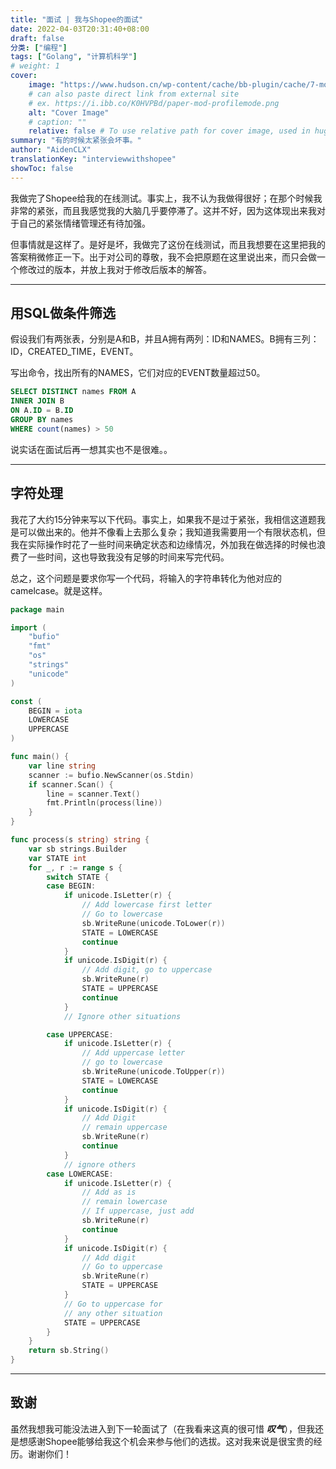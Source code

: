 ```yaml
---
title: "面试 | 我与Shopee的面试"
date: 2022-04-03T20:31:40+08:00
draft: false
分类: ["编程"]
tags: ["Golang", "计算机科学"]
# weight: 1
cover:
    image: "https://www.hudson.cn/wp-content/cache/bb-plugin/cache/7-most-common-mistakes-1024x731-landscape.png"
    # can also paste direct link from external site
    # ex. https://i.ibb.co/K0HVPBd/paper-mod-profilemode.png
    alt: "Cover Image"
    # caption: ""
    relative: false # To use relative path for cover image, used in hugo Page-bundles
summary: "有的时候太紧张会坏事。"
author: "AidenCLX"
translationKey: "interviewwithshopee"
showToc: false
---
```


我做完了Shopee给我的在线测试。事实上，我不认为我做得很好；在那个时候我非常的紧张，而且我感觉我的大脑几乎要停滞了。这并不好，因为这体现出来我对于自己的紧张情绪管理还有待加强。

但事情就是这样了。是好是坏，我做完了这份在线测试，而且我想要在这里把我的答案稍微修正一下。出于对公司的尊敬，我不会把原题在这里说出来，而只会做一个修改过的版本，并放上我对于修改后版本的解答。

---

## 用SQL做条件筛选

假设我们有两张表，分别是A和B，并且A拥有两列：ID和NAMES。B拥有三列：ID，CREATED_TIME，EVENT。

写出命令，找出所有的NAMES，它们对应的EVENT数量超过50。

```sql
SELECT DISTINCT names FROM A
INNER JOIN B
ON A.ID = B.ID
GROUP BY names
WHERE count(names) > 50
```

说实话在面试后再一想其实也不是很难。。

---

## 字符处理

我花了大约15分钟来写以下代码。事实上，如果我不是过于紧张，我相信这道题我是可以做出来的。他并不像看上去那么复杂；我知道我需要用一个有限状态机，但我在实际操作时花了一些时间来确定状态和边缘情况，外加我在做选择的时候也浪费了一些时间，这也导致我没有足够的时间来写完代码。

总之，这个问题是要求你写一个代码，将输入的字符串转化为他对应的camelcase。就是这样。

```go
package main

import (
	"bufio"
	"fmt"
	"os"
	"strings"
	"unicode"
)

const (
	BEGIN = iota
	LOWERCASE
	UPPERCASE
)

func main() {
	var line string
	scanner := bufio.NewScanner(os.Stdin)
	if scanner.Scan() {
		line = scanner.Text()
		fmt.Println(process(line))
	}
}

func process(s string) string {
	var sb strings.Builder
	var STATE int
	for _, r := range s {
		switch STATE {
		case BEGIN:
			if unicode.IsLetter(r) {
				// Add lowercase first letter
				// Go to lowercase
				sb.WriteRune(unicode.ToLower(r))
				STATE = LOWERCASE
				continue
			}
			if unicode.IsDigit(r) {
				// Add digit, go to uppercase
				sb.WriteRune(r)
				STATE = UPPERCASE
				continue
			}
			// Ignore other situations

		case UPPERCASE:
			if unicode.IsLetter(r) {
				// Add uppercase letter
				// go to lowercase
				sb.WriteRune(unicode.ToUpper(r))
				STATE = LOWERCASE
				continue
			}
			if unicode.IsDigit(r) {
				// Add Digit
				// remain uppercase
				sb.WriteRune(r)
				continue
			}
			// ignore others
		case LOWERCASE:
			if unicode.IsLetter(r) {
				// Add as is
				// remain lowercase
				// If uppercase, just add
				sb.WriteRune(r)
				continue
			}
			if unicode.IsDigit(r) {
				// Add digit
				// Go to uppercase
				sb.WriteRune(r)
				STATE = UPPERCASE
			}
			// Go to uppercase for
			// any other situation
			STATE = UPPERCASE
		}
	}
	return sb.String()
}
```

---

## 致谢

虽然我想我可能没法进入到下一轮面试了（在我看来这真的很可惜 **_叹气_**），但我还是想感谢Shopee能够给我这个机会来参与他们的选拔。这对我来说是很宝贵的经历。谢谢你们！